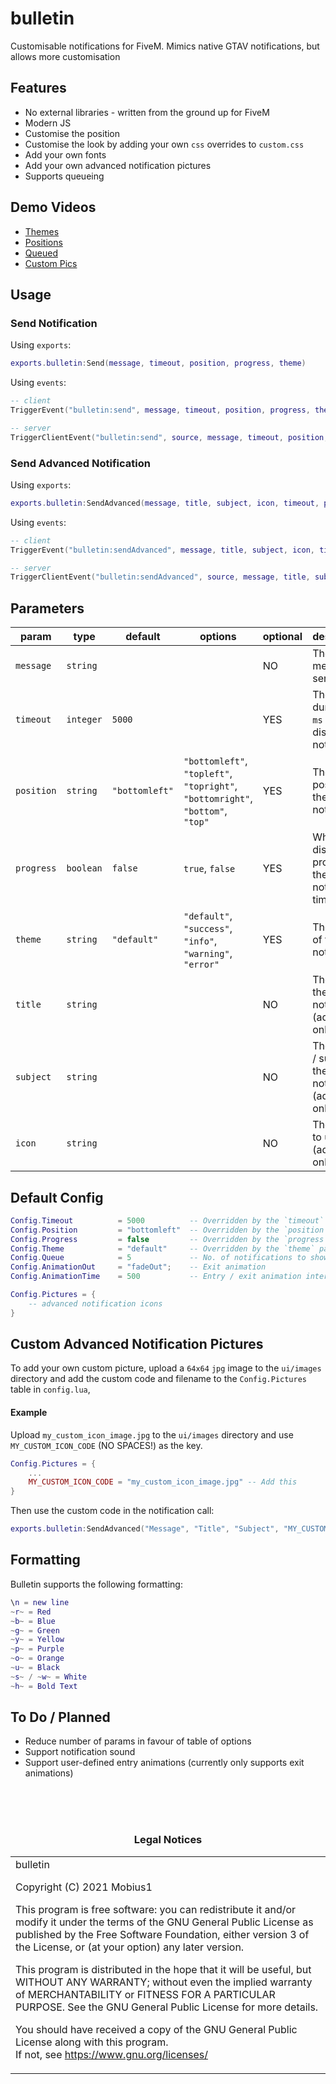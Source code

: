 # bulletin
Customisable notifications for FiveM. Mimics native GTAV notifications, but allows more customisation

## Features
* No external libraries - written from the ground up for FiveM
* Modern JS
* Customise the position
* Customise the look by adding your own `css` overrides to `custom.css`
* Add your own fonts
* Add your own advanced notification pictures
* Supports queueing

## Demo Videos
* [Themes](https://streamable.com/pikxny)
* [Positions](https://streamable.com/v3pgjw)
* [Queued](https://streamable.com/2jbmle)
* [Custom Pics](https://streamable.com/qrn3ww)


## Usage
### Send Notification
Using `exports`:
```lua
exports.bulletin:Send(message, timeout, position, progress, theme)
```

Using `events`:

```lua
-- client
TriggerEvent("bulletin:send", message, timeout, position, progress, theme)

-- server
TriggerClientEvent("bulletin:send", source, message, timeout, position, progress, theme)
```

### Send Advanced Notification
Using `exports`:
```lua
exports.bulletin:SendAdvanced(message, title, subject, icon, timeout, position, progress, theme)
```
Using `events`:
```lua
-- client 
TriggerEvent("bulletin:sendAdvanced", message, title, subject, icon, timeout, position, progress, theme)

-- server
TriggerClientEvent("bulletin:sendAdvanced", source, message, title, subject, icon, timeout, position, progress, theme)
```

## Parameters
| param      | type      | default        | options                                                                                     | optional | description                                                 |
|------------|-----------|----------------|---------------------------------------------------------------------------------------------|----------|-------------------------------------------------------------|
| `message`  | `string`  |                |                                                                                             | NO       | The message to send                                         |
| `timeout`  | `integer` | `5000`         |                                                                                             | YES      | The duration in `ms` to display the notification            |
| `position` | `string`  | `"bottomleft"` | `"bottomleft"`, `"topleft"`, `"topright"`, `"bottomright"`, `"bottom"`, `"top"`             | YES      | The postion of the notification                             |
| `progress` | `boolean` | `false`        | `true`, `false`                                                                             | YES      | Whether to display the progress of the notification timeout |
| `theme`    | `string`  | `"default"`    | `"default"`, `"success"`, `"info"`, `"warning"`, `"error"`                                  | YES      | The theme of the notification                               |
| `title`    | `string`  |                |                                                                                             | NO       | The title of the notification (advanced only)               |
| `subject`  | `string`  |                |                                                                                             | NO       | The subject / subtitle of the notification (advanced only)  |
| `icon`     | `string`  |                |                                                                                             | NO       | The picture to use (advanced only)                          |

## Default Config
```lua
Config.Timeout          = 5000          -- Overridden by the `timeout` param
Config.Position         = "bottomleft"  -- Overridden by the `position` param
Config.Progress         = false         -- Overridden by the `progress` param
Config.Theme            = "default"     -- Overridden by the `theme` param
Config.Queue            = 5             -- No. of notifications to show before queueing
Config.AnimationOut     = "fadeOut";    -- Exit animation
Config.AnimationTime    = 500           -- Entry / exit animation interval

Config.Pictures = {
    -- advanced notification icons
}
```

## Custom Advanced Notification Pictures
To add your own custom picture, upload a `64x64` `jpg` image to the `ui/images` directory and add the custom code and filename to the `Config.Pictures` table in `config.lua`,

#### Example

Upload `my_custom_icon_image.jpg` to the `ui/images` directory and use `MY_CUSTOM_ICON_CODE` (NO SPACES!) as the key.

```lua
Config.Pictures = {
    ...
    MY_CUSTOM_ICON_CODE = "my_custom_icon_image.jpg" -- Add this
}
```

Then use the custom code in the notification call:

```lua
exports.bulletin:SendAdvanced("Message", "Title", "Subject", "MY_CUSTOM_ICON_CODE")
```

## Formatting
Bulletin supports the following formatting:

```lua
\n = new line
~r~ = Red
~b~ = Blue
~g~ = Green
~y~ = Yellow
~p~ = Purple
~o~ = Orange
~u~ = Black
~s~ / ~w~ = White
~h~ = Bold Text
```

## To Do / Planned
* Reduce number of params in favour of table of options
* Support notification sound
* Support user-defined entry animations (currently only supports exit animations)

<br><br><br><h3 align='center'>Legal Notices</h2>
<table><tr><td>
bulletin  

Copyright (C) 2021  Mobius1


This program is free software: you can redistribute it and/or modify
it under the terms of the GNU General Public License as published by
the Free Software Foundation, either version 3 of the License, or
(at your option) any later version.  


This program is distributed in the hope that it will be useful,
but WITHOUT ANY WARRANTY; without even the implied warranty of
MERCHANTABILITY or FITNESS FOR A PARTICULAR PURPOSE.  See the
GNU General Public License for more details.  


You should have received a copy of the GNU General Public License
along with this program.  
If not, see <https://www.gnu.org/licenses/>
</td></tr>
</table>
